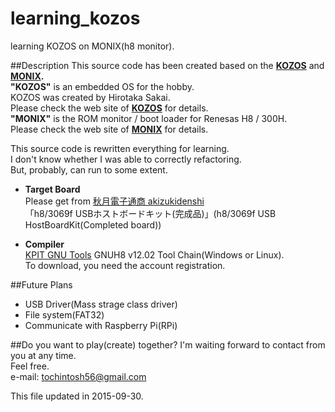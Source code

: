 # learning_kozos
learning KOZOS on MONIX(h8 monitor).  

##Description
This source code has been created based on the **[KOZOS](http://kozos.jp/kozos/)** and **[MONIX](http://kuwa.s256.xrea.com/monix/index.html).**  
**"KOZOS"** is an embedded OS for the hobby.  
KOZOS was created by Hirotaka Sakai.  
Please check the web site of **[KOZOS](http://kozos.jp/kozos/)** for details.  
**"MONIX"** is the ROM monitor / boot loader for Renesas H8 / 300H.  
Please check the web site of **[MONIX](http://kuwa.s256.xrea.com/monix/index.html)** for details.  

This source code is rewritten everything for learning.  
I don't know whether I was able to correctly refactoring.  
But, probably, can run to some extent.  

+ **Target Board**  
Please get from [秋月電子通商 akizukidenshi](http://akizukidenshi.com/catalog/top.aspx)  
「h8/3069f USBホストボードキット(完成品)」(h8/3069f USB HostBoardKit(Completed board))  

+ **Compiler**  
[KPIT GNU Tools](http://www.kpitgnutools.com/index.php)
GNUH8 v12.02 Tool Chain(Windows or Linux).  
To download, you need the account registration.  

##Future Plans
+ USB Driver(Mass strage class driver)
+ File system(FAT32)
+ Communicate with Raspberry Pi(RPi)

##Do you want to play(create) together?
I'm waiting forward to contact from you at any time.  
Feel free.  
e-mail: tochintosh56@gmail.com  
  
  
This file updated in 2015-09-30.

